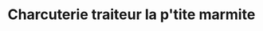 ---
title: "Charcuterie traiteur la p'tite marmite"
url: /estrees-saint-denis/charcuterie-traiteur-la-ptite-marmite/
shop: boucherie
---